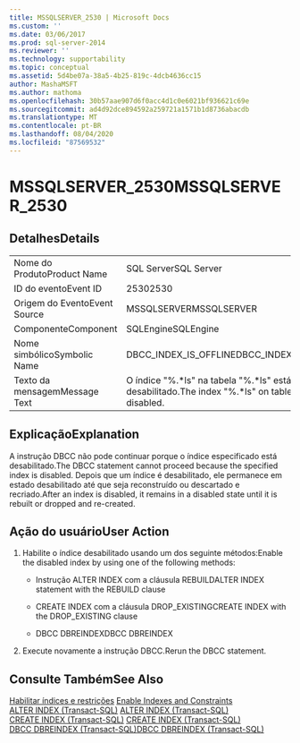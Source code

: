 ```yaml
---
title: MSSQLSERVER_2530 | Microsoft Docs
ms.custom: ''
ms.date: 03/06/2017
ms.prod: sql-server-2014
ms.reviewer: ''
ms.technology: supportability
ms.topic: conceptual
ms.assetid: 5d4be07a-38a5-4b25-819c-4dcb4636cc15
author: MashaMSFT
ms.author: mathoma
ms.openlocfilehash: 30b57aae907d6f0acc4d1c0e6021bf936621c69e
ms.sourcegitcommit: ad4d92dce894592a259721a1571b1d8736abacdb
ms.translationtype: MT
ms.contentlocale: pt-BR
ms.lasthandoff: 08/04/2020
ms.locfileid: "87569532"
---
```

# <a name="mssqlserver_2530"></a><span data-ttu-id="e9afe-102">MSSQLSERVER_2530</span><span class="sxs-lookup"><span data-stu-id="e9afe-102">MSSQLSERVER_2530</span></span>
    
## <a name="details"></a><span data-ttu-id="e9afe-103">Detalhes</span><span class="sxs-lookup"><span data-stu-id="e9afe-103">Details</span></span>  
  
|||  
|-|-|  
|<span data-ttu-id="e9afe-104">Nome do Produto</span><span class="sxs-lookup"><span data-stu-id="e9afe-104">Product Name</span></span>|<span data-ttu-id="e9afe-105">SQL Server</span><span class="sxs-lookup"><span data-stu-id="e9afe-105">SQL Server</span></span>|  
|<span data-ttu-id="e9afe-106">ID do evento</span><span class="sxs-lookup"><span data-stu-id="e9afe-106">Event ID</span></span>|<span data-ttu-id="e9afe-107">2530</span><span class="sxs-lookup"><span data-stu-id="e9afe-107">2530</span></span>|  
|<span data-ttu-id="e9afe-108">Origem do Evento</span><span class="sxs-lookup"><span data-stu-id="e9afe-108">Event Source</span></span>|<span data-ttu-id="e9afe-109">MSSQLSERVER</span><span class="sxs-lookup"><span data-stu-id="e9afe-109">MSSQLSERVER</span></span>|  
|<span data-ttu-id="e9afe-110">Componente</span><span class="sxs-lookup"><span data-stu-id="e9afe-110">Component</span></span>|<span data-ttu-id="e9afe-111">SQLEngine</span><span class="sxs-lookup"><span data-stu-id="e9afe-111">SQLEngine</span></span>|  
|<span data-ttu-id="e9afe-112">Nome simbólico</span><span class="sxs-lookup"><span data-stu-id="e9afe-112">Symbolic Name</span></span>|<span data-ttu-id="e9afe-113">DBCC_INDEX_IS_OFFLINE</span><span class="sxs-lookup"><span data-stu-id="e9afe-113">DBCC_INDEX_IS_OFFLINE</span></span>|  
|<span data-ttu-id="e9afe-114">Texto da mensagem</span><span class="sxs-lookup"><span data-stu-id="e9afe-114">Message Text</span></span>|<span data-ttu-id="e9afe-115">O índice "%.\*ls" na tabela "%.\*ls" está desabilitado.</span><span class="sxs-lookup"><span data-stu-id="e9afe-115">The index "%.\*ls" on table "%.\*ls" is disabled.</span></span>|  
  
## <a name="explanation"></a><span data-ttu-id="e9afe-116">Explicação</span><span class="sxs-lookup"><span data-stu-id="e9afe-116">Explanation</span></span>  
 <span data-ttu-id="e9afe-117">A instrução DBCC não pode continuar porque o índice especificado está desabilitado.</span><span class="sxs-lookup"><span data-stu-id="e9afe-117">The DBCC statement cannot proceed because the specified index is disabled.</span></span> <span data-ttu-id="e9afe-118">Depois que um índice é desabilitado, ele permanece em estado desabilitado até que seja reconstruído ou descartado e recriado.</span><span class="sxs-lookup"><span data-stu-id="e9afe-118">After an index is disabled, it remains in a disabled state until it is rebuilt or dropped and re-created.</span></span>  
  
## <a name="user-action"></a><span data-ttu-id="e9afe-119">Ação do usuário</span><span class="sxs-lookup"><span data-stu-id="e9afe-119">User Action</span></span>  
  
1.  <span data-ttu-id="e9afe-120">Habilite o índice desabilitado usando um dos seguinte métodos:</span><span class="sxs-lookup"><span data-stu-id="e9afe-120">Enable the disabled index by using one of the following methods:</span></span>  
  
    -   <span data-ttu-id="e9afe-121">Instrução ALTER INDEX com a cláusula REBUILD</span><span class="sxs-lookup"><span data-stu-id="e9afe-121">ALTER INDEX statement with the REBUILD clause</span></span>  
  
    -   <span data-ttu-id="e9afe-122">CREATE INDEX com a cláusula DROP_EXISTING</span><span class="sxs-lookup"><span data-stu-id="e9afe-122">CREATE INDEX with the DROP_EXISTING clause</span></span>  
  
    -   <span data-ttu-id="e9afe-123">DBCC DBREINDEX</span><span class="sxs-lookup"><span data-stu-id="e9afe-123">DBCC DBREINDEX</span></span>  
  
2.  <span data-ttu-id="e9afe-124">Execute novamente a instrução DBCC.</span><span class="sxs-lookup"><span data-stu-id="e9afe-124">Rerun the DBCC statement.</span></span>  
  
## <a name="see-also"></a><span data-ttu-id="e9afe-125">Consulte Também</span><span class="sxs-lookup"><span data-stu-id="e9afe-125">See Also</span></span>  
 <span data-ttu-id="e9afe-126">[Habilitar índices e restrições](../indexes/enable-indexes-and-constraints.md) </span><span class="sxs-lookup"><span data-stu-id="e9afe-126">[Enable Indexes and Constraints](../indexes/enable-indexes-and-constraints.md) </span></span>  
 <span data-ttu-id="e9afe-127">[ALTER INDEX &#40;Transact-SQL&#41;](/sql/t-sql/statements/alter-index-transact-sql) </span><span class="sxs-lookup"><span data-stu-id="e9afe-127">[ALTER INDEX &#40;Transact-SQL&#41;](/sql/t-sql/statements/alter-index-transact-sql) </span></span>  
 <span data-ttu-id="e9afe-128">[CREATE INDEX &#40;Transact-SQL&#41;](/sql/t-sql/statements/create-index-transact-sql) </span><span class="sxs-lookup"><span data-stu-id="e9afe-128">[CREATE INDEX &#40;Transact-SQL&#41;](/sql/t-sql/statements/create-index-transact-sql) </span></span>  
 [<span data-ttu-id="e9afe-129">DBCC DBREINDEX &#40;Transact-SQL&#41;</span><span class="sxs-lookup"><span data-stu-id="e9afe-129">DBCC DBREINDEX &#40;Transact-SQL&#41;</span></span>](/sql/t-sql/database-console-commands/dbcc-dbreindex-transact-sql)  
  
  

